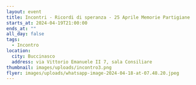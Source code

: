 ```yaml
---
layout: event
title: Incontri - Ricordi di speranza - 25 Aprile Memorie Partigiane
starts_at: 2024-04-19T21:00:00
ends_at: ""
all_day: false
tags:
  - Incontro
location:
  city: Buccinasco
  address: via Vittorio Emanuele II 7, sala Consiliare
thumbnail: images/uploads/incontro3.png
flyer: images/uploads/whatsapp-image-2024-04-18-at-07.48.20.jpeg
---
```

